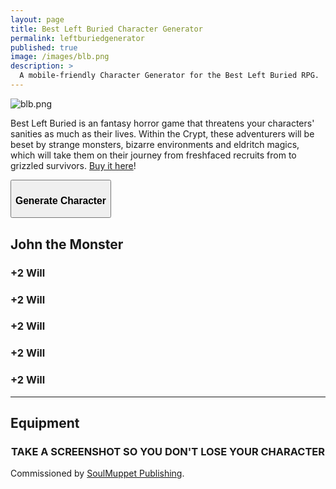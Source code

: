 ```yaml
---
layout: page
title: Best Left Buried Character Generator
permalink: leftburiedgenerator
published: true
image: /images/blb.png
description: >
  A mobile-friendly Character Generator for the Best Left Buried RPG.
---
```


![blb.png]({{site.url}}/images/blb.png)

Best Left Buried is an fantasy horror game that threatens your characters' sanities as much as their lives. Within the Crypt, these adventurers will be beset by strange monsters, bizarre environments and eldritch magics, which will take them on their journey from freshfaced recruits from to grizzled survivors. [Buy it here](https://www.drivethrurpg.com/product/254584/Best-Left-Buried-Full-Rules)!

<div class="row centerButtons">
  <div class="col-6">
    <button id="CharButton" class="btn leftburied-btn" onclick="generate()">
      <h3>Generate Character</h3>
    </button>
  </div>
</div>

<div class="container leftburiedCard" id="leftburiedCard">
  <h2 id="charName">John the Monster</h2>
  <div class="row">
		<div class="col-md col-12"><h3 id="charBR">+2 Will</h3></div>
		<div class="col-md col-12"><h3 id="charWIT">+2 Will</h3></div>
		<div class="col-md col-12"><h3 id="charWILL">+2 Will</h3></div>
		<div class="col-md col-12"><h3 id="charGRI">+2 Will</h3></div>
		<div class="col-md col-12"><h3 id="charVIG">+2 Will</h3></div>
	</div>
  <p id="charCareer"></p>
  <hr>
  <div class="row">
    <div class="col-lg-6 col-12">
      <h2 id="charARCH"></h2>
      <p id="archText"></p>
    </div>
    <div class="col-lg-6 col-12">
      <h2>Equipment</h2>
      <p id="charItems"></p>
    </div>
  </div>
  <h3 style="text-align: center;">TAKE A SCREENSHOT SO YOU DON'T LOSE YOUR CHARACTER</h3>
</div>

Commissioned by [SoulMuppet Publishing](https://www.drivethrurpg.com/browse/pub/13749/SoulMuppet-Publishing).

<script async src="/_pages/leftburied.js" charset="utf-8"></script>